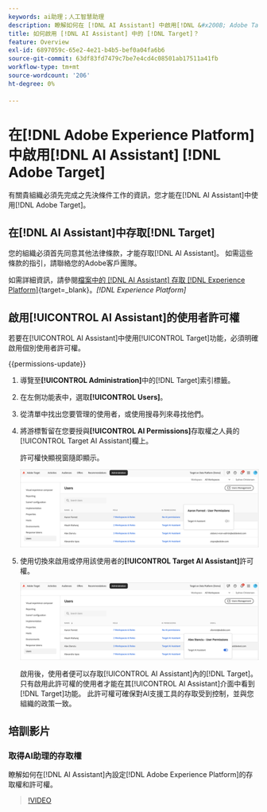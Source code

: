 ```yaml
---
keywords: ai助理；人工智慧助理
description: 瞭解如何在 [!DNL AI Assistant] 中啟用[!DNL &#x200B; Adobe Target]。
title: 如何啟用 [!DNL AI Assistant] 中的 [!DNL Target]？
feature: Overview
exl-id: 6897059c-65e2-4e21-b4b5-bef0a04fa6b6
source-git-commit: 63df83fd7479c7be7e4cd4c08501ab17511a41fb
workflow-type: tm+mt
source-wordcount: '206'
ht-degree: 0%

---
```


# 在[!DNL Adobe Experience Platform]中啟用[!DNL AI Assistant] [!DNL Adobe Target]

有關貴組織必須先完成之先決條件工作的資訊，您才能在[!DNL AI Assistant]中使用[!DNL Adobe Target]。

## 在[!DNL AI Assistant]中存取[!DNL Target]

您的組織必須首先同意其他法律條款，才能存取[!DNL AI Assistant]。 如需這些條款的指引，請聯絡您的Adobe客戶團隊。

如需詳細資訊，請參閱[檔案中的 [!DNL AI Assistant] 存取 [!DNL Experience Platform]](https://experienceleague.adobe.com/zh-hant/docs/experience-platform/ai-assistant/access){target=_blank}。*[!DNL Experience Platform]*

## 啟用[!UICONTROL AI Assistant]的使用者許可權

若要在[!UICONTROL AI Assistant]中使用[!UICONTROL Target]功能，必須明確啟用個別使用者許可權。

{{permissions-update}}

1. 導覽至&#x200B;**[!UICONTROL Administration]**&#x200B;中的[!DNL Target]索引標籤。
1. 在左側功能表中，選取&#x200B;**[!UICONTROL Users]**。
1. 從清單中找出您要管理的使用者，或使用搜尋列來尋找他們。
1. 將游標暫留在您要授與&#x200B;**[!UICONTROL AI Permissions]**&#x200B;存取權之人員的[!UICONTROL Target AI Assistant]欄上。

   許可權快顯視窗隨即顯示。

   ![AI助理設定](/help/main/c-intro/assets/ai-pop-up2.png)

1. 使用切換來啟用或停用該使用者的&#x200B;**[!UICONTROL Target AI Assistant]**&#x200B;許可權。

   ![AI助理許可權快顯功能表](/help/main/c-intro/assets/ai-pop-up.png)

   啟用後，使用者便可以存取[!UICONTROL AI Assistant]內的[!DNL Target]。 只有啟用此許可權的使用者才能在其[!UICONTROL AI Assistant]介面中看到[!DNL Target]功能。 此許可權可確保對AI支援工具的存取受到控制，並與您組織的政策一致。

## 培訓影片

### 取得AI助理的存取權

瞭解如何在[!DNL AI Assistant]內設定[!DNL Adobe Experience Platform]的存取權和許可權。

>[!VIDEO](https://video.tv.adobe.com/v/3436470/?learn=on&#x26;enablevpops)

